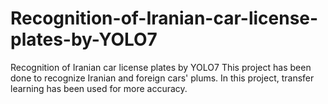 # Recognition-of-Iranian-car-license-plates-by-YOLO7
Recognition of Iranian car license plates by YOLO7
This project has been done to recognize Iranian and foreign cars' plums. In this project, transfer learning has been used for more accuracy.
